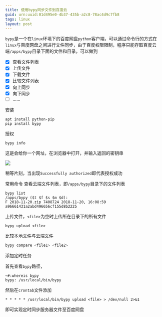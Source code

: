 ```yaml
---
title: 使用bypy同步文件到百度云
guid: urn:uuid:01d495e0-4b37-435b-a2c8-78ac4d9c7fb8
tags: linux
layout: post
---
```

`bypy`是一个在`linux`环境下的百度网盘`python`客户端，可以通过命令行的方式在`linux`与百度网盘之间进行文件同步，由于百度权限限制，程序只能存取百度云端`/apps/bypy`目录下面的文件和目录。可以做到

- [x] 查看文件列表
- [x] 上传文件
- [x] 下载文件
- [x] 比较文件列表
- [x] 向上同步
- [x] 向下同步
- [ ] ......

安装

```shell
apt install python-pip
pip install bypy
```

授权

```
bypy info
```

这是会给你一个网址，在浏览器中打开，并输入返回的密钥串

![](https://samzong.oss-cn-shenzhen.aliyuncs.com/blog/2grhz.png)

稍等片刻，当出现`Successfully authorized`即代表授权成功

常用命令
查看云端文件列表，即`/apps/bypy`目录下的文件列表
```
bypy list
/apps/bypy ($t $f $s $m $d):
F 2018-11-20.zip 7408724 2018-11-20, 16:08:59 a96661431a2abd496656cf155d8b2225
```

上传文件，`<file>`为空时上传所在目录下的所有文件
```
bypy upload <file>
```
比较本地文件与云端文件
```python
bypy compare <file1> <file2>
```

添加定时任务

首先查看`bypy`路径，

```shell
~#:whereis bypy
bypy: /usr/local/bin/bypy
```

然后在`crontab`文件添加

```shell
* * * * * /usr/local/bin/bypy upload <file> > /dev/null 2>&1
```

即可实现定时同步服务器文件至百度网盘